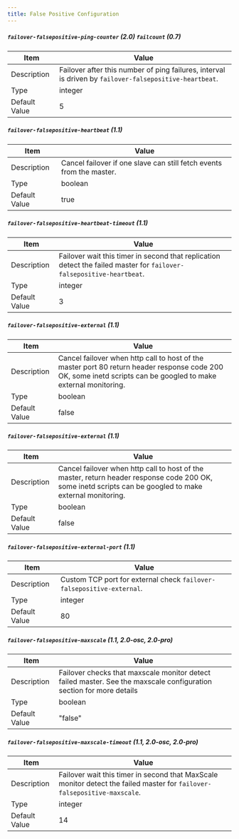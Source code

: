 ```yaml
---
title: False Positive Configuration
---
```


##### `failover-falsepositive-ping-counter` (2.0)  `failcount` (0.7)

| Item          | Value |
| ----          | ----- |
| Description   |  Failover after this number of ping failures, interval is driven by `failover-falsepositive-heartbeat`. |
| Type          | integer |
| Default Value | 5 |

##### `failover-falsepositive-heartbeat` (1.1)

| Item          | Value |
| ----          | ----- |
| Description   | Cancel failover if one slave can still fetch events from the master. |
| Type          | boolean |
| Default Value | true |

##### `failover-falsepositive-heartbeat-timeout` (1.1)

| Item          | Value |
| ----          | ----- |
| Description   | Failover wait this timer in second that replication detect the failed master for `failover-falsepositive-heartbeat`. |
| Type          | integer |
| Default Value | 3 |

##### `failover-falsepositive-external` (1.1)

| Item          | Value |
| ----          | ----- |
| Description   | Cancel failover when http call to host of the master port 80 return header response code 200 OK, some inetd scripts can be googled to make external monitoring. |
| Type          | boolean |
| Default Value | false |

##### `failover-falsepositive-external` (1.1)

| Item          | Value |
| ----          | ----- |
| Description   | Cancel failover when http call to host of the master, return header response code 200 OK, some inetd scripts can be googled to make external monitoring. |
| Type          | boolean |
| Default Value | false |

##### `failover-falsepositive-external-port` (1.1)

| Item          | Value |
| ----          | ----- |
| Description   | Custom TCP port for external check `failover-falsepositive-external`. |
| Type          | integer |
| Default Value | 80 |


##### `failover-falsepositive-maxscale` (1.1, 2.0-osc, 2.0-pro)

| Item          | Value |
| ----          | ----- |
| Description   | Failover checks that maxscale monitor detect failed master. See the maxscale configuration section for more details  |
| Type          | boolean |
| Default Value | "false"|

##### `failover-falsepositive-maxscale-timeout` (1.1, 2.0-osc, 2.0-pro)

| Item          | Value |
| ----          | ----- |
| Description   | Failover wait this timer in second that MaxScale monitor detect the failed master for `failover-falsepositive-maxscale`.  |
| Type          | integer |
| Default Value | 14 |
